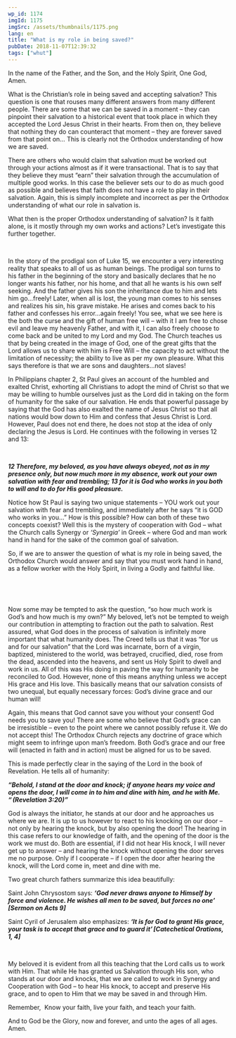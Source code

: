 ```yaml
---
wp_id: 1174
imgId: 1175
imgSrc: /assets/thumbnails/1175.png
lang: en
title: "What is my role in being saved?"
pubDate: 2018-11-07T12:39:32
tags: ["whut"]
---
```


<!-- page: 6 -->

<p>In the name of the Father, and the Son, and the Holy Spirit, One God, Amen. <span data-ccp-props="{&quot;201341983&quot;:0,&quot;335559739&quot;:160,&quot;335559740&quot;:259}"> </span></p>
<p>What is the Christian’s role in being saved and accepting salvation? This question is one that rouses many different answers from many different people. There are some that we can be saved in a moment – they can pinpoint their salvation to a historical event that took place in which they accepted the Lord Jesus Christ in their hearts. From then on, they believe that nothing they do can counteract that moment – they are forever saved from that point on… This is clearly not the Orthodox understanding of how we are saved.<span data-ccp-props="{&quot;201341983&quot;:0,&quot;335559739&quot;:160,&quot;335559740&quot;:259}"> </span></p>
<p>There are others who would claim that salvation must be worked out through your actions almost as if it were transactional. That is to say that they believe they must “earn” their salvation through the accumulation of multiple good works. In this case the believer sets our to do as much good as possible and believes that faith does not have a role to play in their salvation. Again, this is simply incomplete and incorrect as per the Orthodox understanding of what our role in salvation is. <span data-ccp-props="{&quot;201341983&quot;:0,&quot;335559739&quot;:160,&quot;335559740&quot;:259}"> </span></p>
<p>What then is the proper Orthodox understanding of salvation? Is it faith alone, is it mostly through my own works and actions? Let’s investigate this further together. <span data-ccp-props="{&quot;201341983&quot;:0,&quot;335559739&quot;:160,&quot;335559740&quot;:259}"> </span></p>
<p><span data-ccp-props="{&quot;201341983&quot;:0,&quot;335559739&quot;:160,&quot;335559740&quot;:259}"> </span></p>
<p>In the story of the prodigal son of Luke 15, we encounter a very interesting reality that speaks to all of us as human beings. The prodigal son turns to his father in the beginning of the story and basically declares that he no longer wants his father, nor his home, and that all he wants is his own self seeking. And the father gives his son the inheritance due to him and lets him go…freely! Later, when all is lost, the young man comes to his senses and realizes his sin, his grave mistake. He arises and comes back to his father and confesses his error…again freely! You see, what we see here is the both the curse and the gift of human free will – with it I am free to chose evil and leave my heavenly Father, and with it, I can also freely choose to come back and be united to my Lord and my God. The Church teaches us that by being created in the image of God, one of the great gifts that the Lord allows us to share with him is Free Will – the capacity to act without the limitation of necessity; the ability to live as per my own pleasure. What this says therefore is that we are sons and daughters…not slaves! <span data-ccp-props="{&quot;201341983&quot;:0,&quot;335559739&quot;:160,&quot;335559740&quot;:259}"> </span></p>
<p>In Philippians chapter 2, St Paul gives an account of the humbled and exalted Christ, exhorting all Christians to adopt the mind of Christ so that we may be willing to humble ourselves just as the Lord did in taking on the form of humanity for the sake of our salvation. He ends that powerful passage by saying that the God has also exalted the name of Jesus Christ so that all nations would bow down to Him and confess that Jesus Christ is Lord. However, Paul does not end there, he does not stop at the idea of only declaring the Jesus is Lord. He continues with the following in verses 12 and 13: <span data-ccp-props="{&quot;201341983&quot;:0,&quot;335559739&quot;:160,&quot;335559740&quot;:259}"> </span></p>
<p><span data-ccp-props="{&quot;201341983&quot;:0,&quot;335559739&quot;:160,&quot;335559740&quot;:259}"> </span></p>
<p><b><i>1</i></b><b><i>2 Therefore, my beloved, as you have always obeyed, not as in my presence only, but now much more in my absence, work out your own salvation with fear and trembling; 13 for it is God who works in you both to will and to do for His good pleasure. </i></b><span data-ccp-props="{&quot;201341983&quot;:0,&quot;335559739&quot;:160,&quot;335559740&quot;:259}"> </span></p>
<p>Notice how St Paul is saying two unique statements – YOU work out your salvation with fear and trembling, and immediately after he says “it is GOD who works in you…” How is this possible? How can both of these two concepts coexist? Well this is the mystery of cooperation with God – what the Church calls Synergy or <i>‘</i><i>Synergia</i><i>’</i> in Greek – where God and man work hand in hand for the sake of the common goal of salvation.  <span data-ccp-props="{&quot;201341983&quot;:0,&quot;335559739&quot;:160,&quot;335559740&quot;:259}"> </span></p>
<p>So, if we are to answer the question of what is my role in being saved, the Orthodox Church would answer and say that you must work hand in hand, as a fellow worker with the Holy Spirit, in living a Godly and faithful like. <span data-ccp-props="{&quot;201341983&quot;:0,&quot;335559739&quot;:160,&quot;335559740&quot;:259}"> </span></p>
<p><span data-ccp-props="{&quot;201341983&quot;:0,&quot;335559739&quot;:160,&quot;335559740&quot;:259}"> </span></p>
<p><span data-ccp-props="{&quot;201341983&quot;:0,&quot;335559739&quot;:160,&quot;335559740&quot;:259}"> </span></p>
<p>Now some may be tempted to ask the question, “so how much work is God’s and how much is my own?” My beloved, let’s not be tempted to weigh our contribution in attempting to fraction out the path to salvation. Rest assured, what God does in the process of salvation is infinitely more important that what humanity does. The Creed tells us that it was “for us and for our salvation” that the Lord was incarnate, born of a virgin, baptized, ministered to the world, was betrayed, crucified, died, rose from the dead, ascended into the heavens, and sent us Holy Spirit to dwell and work in us. All of this was His doing in paving the way for humanity to be reconciled to God. However, none of this means anything unless we accept His grace and His love. This basically means that our salvation consists of two unequal, but equally necessary forces: God’s divine grace and our human will!<span data-ccp-props="{&quot;201341983&quot;:0,&quot;335559739&quot;:160,&quot;335559740&quot;:259}"> </span></p>
<p>Again, this means that God cannot save you without your consent! God needs you to save you! There are some who believe that God’s grace can be irresistible – even to the point where we cannot possibly refuse it. We do not accept this! The Orthodox Church rejects any doctrine of grace which might seem to infringe upon man’s freedom. Both God’s grace and our free will (enacted in faith and in action) must be aligned for us to be saved. <span data-ccp-props="{&quot;201341983&quot;:0,&quot;335559739&quot;:160,&quot;335559740&quot;:259}"> </span></p>
<p>This is made perfectly clear in the saying of the Lord in the book of Revelation. He tells all of humanity: <span data-ccp-props="{&quot;201341983&quot;:0,&quot;335559739&quot;:160,&quot;335559740&quot;:259}"> </span></p>
<p><b><i>“</i></b><b><i>Behold, I stand at the door and knock; if anyone hears my voice and opens the door, I will come in to him and dine with him, and he with Me. &#8220; </i></b><b><i>(Revelation 3:20)” </i></b><span data-ccp-props="{&quot;201341983&quot;:0,&quot;335559739&quot;:160,&quot;335559740&quot;:259}"> </span></p>
<p>God is always the initiator, he stands at our door and he approaches us where we are. It is up to us however to react to his knocking on our door – not only by hearing the knock, but by also opening the door! The hearing in this case refers to our knowledge of faith, and the opening of the door is the work we must do. Both are essential, if I did not hear His knock, I will never get up to answer – and hearing the knock without opening the door serves me no purpose. Only if I cooperate – if I open the door after hearing the knock, will the Lord come in, meet and dine with me.<span data-ccp-props="{&quot;201341983&quot;:0,&quot;335559739&quot;:160,&quot;335559740&quot;:259}"> </span></p>
<p>Two great church fathers summarize this idea beautifully: <span data-ccp-props="{&quot;201341983&quot;:0,&quot;335559739&quot;:160,&quot;335559740&quot;:259}"> </span></p>
<p>Saint John Chrysostom says: <b><i>‘God never draws anyone to Himself by force and violence. He wishes all men to be saved, but forces no one’</i></b><b><i> [Sermon on Acts 9]</i></b><span data-ccp-props="{&quot;201341983&quot;:0,&quot;335559739&quot;:160,&quot;335559740&quot;:259}"> </span></p>
<p>Saint Cyril of Jerusalem also emphasizes: <b><i>‘It is for God to grant His grace, your task is to accept that grace and to guard it’ </i></b><b><i>[Catechetical Orations, 1, 4]</i></b><span data-ccp-props="{&quot;201341983&quot;:0,&quot;335559739&quot;:160,&quot;335559740&quot;:259}"> </span></p>
<p><span data-ccp-props="{&quot;201341983&quot;:0,&quot;335559739&quot;:160,&quot;335559740&quot;:259}"> </span></p>
<p>My beloved it is evident from all this teaching that the Lord calls us to work with Him. That while He has granted us Salvation through His son, who stands at our door and knocks, that we are called to work in Synergy and Cooperation with God – to hear His knock, to accept and preserve His grace, and to open to Him that we may be saved in and through Him. <span data-ccp-props="{&quot;201341983&quot;:0,&quot;335559739&quot;:160,&quot;335559740&quot;:259}"> </span></p>
<p>Remember,  Know your faith, live your faith, and teach your faith. <span data-ccp-props="{&quot;201341983&quot;:0,&quot;335559739&quot;:160,&quot;335559740&quot;:259}"> </span></p>
<p>And to God be the Glory, now and forever, and unto the ages of all ages. Amen. <span data-ccp-props="{&quot;201341983&quot;:0,&quot;335559739&quot;:160,&quot;335559740&quot;:259}"> </span></p>
